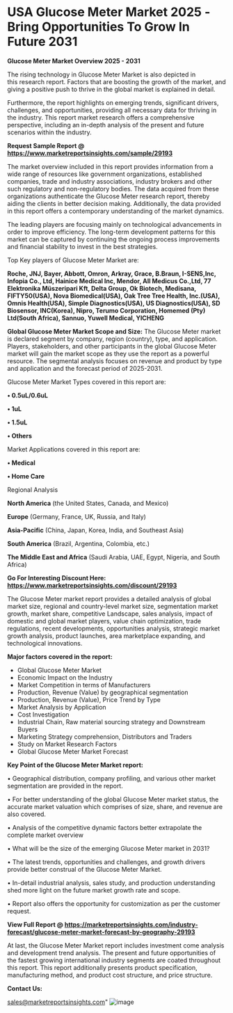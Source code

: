 # USA Glucose Meter Market 2025 -Bring Opportunities To Grow In Future 2031

<Strong> Glucose Meter Market Overview 2025 - 2031</strong>

The rising technology in Glucose Meter Market is also depicted in this research report. Factors that are boosting the growth of the market, and giving a positive push to thrive in the global market is explained in detail.

Furthermore, the report highlights on emerging trends, significant drivers, challenges, and opportunities, providing all necessary data for thriving in the industry. This report market research offers a comprehensive perspective, including an in-depth analysis of the present and future scenarios within the industry.

<strong>Request Sample Report @ <a href=https://www.marketreportsinsights.com/sample/29193>https://www.marketreportsinsights.com/sample/29193</a></strong>

The market overview included in this report provides information from a wide range of resources like government organizations, established companies, trade and industry associations, industry brokers and other such regulatory and non-regulatory bodies. The data acquired from these organizations authenticate the Glucose Meter research report, thereby aiding the clients in better decision making. Additionally, the data provided in this report offers a contemporary understanding of the market dynamics.

The leading players are focusing mainly on technological advancements in order to improve efficiency. The long-term development patterns for this market can be captured by continuing the ongoing process improvements and financial stability to invest in the best strategies.

Top Key players of Glucose Meter Market are:

<strong>Roche, JNJ, Bayer, Abbott, Omron, Arkray, Grace, B.Braun, I-SENS,Inc, Infopia Co., Ltd, Hainice Medical Inc, Mendor, All Medicus Co.,Ltd, 77 Elektronika Müszeripari Kft, Delta Group, Ok Biotech, Medisana, FIFTY50(USA), Nova Biomedical(USA), Oak Tree Tree Health, Inc.(USA), Omnis Health(USA), Simple Diagnostics(USA), US Diagnostics(USA), SD Biosensor, INC(Korea), Nipro, Terumo Corporation, Homemed (Pty) Ltd(South Africa), Sannuo, Yuwell Medical, YICHENG</strong>

<strong><b>Global Glucose Meter Market Scope and Size:</b></strong>
The Glucose Meter market is declared segment by company, region (country), type, and application. Players, stakeholders, and other participants in the global Glucose Meter market will gain the market scope as they use the report as a powerful resource. The segmental analysis focuses on revenue and product by type and application and the forecast period of 2025-2031.

Glucose Meter Market Types covered in this report are:

<strong>• 0.5uL/0.6uL

• 1uL

• 1.5uL

• Others</strong>

Market Applications covered in this report are:

<strong>• Medical

• Home Care</strong> 

Regional Analysis

<strong>North America</strong> (the United States, Canada, and Mexico)

<strong>Europe</strong> (Germany, France, UK, Russia, and Italy)

<strong>Asia-Pacific</strong> (China, Japan, Korea, India, and Southeast Asia)

<strong>South America</strong> (Brazil, Argentina, Colombia, etc.)

<strong>The Middle East and Africa</strong> (Saudi Arabia, UAE, Egypt, Nigeria, and South Africa)

<strong>Go For Interesting Discount Here: <a href=https://www.marketreportsinsights.com/discount/29193>https://www.marketreportsinsights.com/discount/29193</a></strong>

The Glucose Meter market report provides a detailed analysis of global market size, regional and country-level market size, segmentation market growth, market share, competitive Landscape, sales analysis, impact of domestic and global market players, value chain optimization, trade regulations, recent developments, opportunities analysis, strategic market growth analysis, product launches, area marketplace expanding, and technological innovations.

<strong><b>Major factors covered in the report:</b></strong>
<ul>
  <li>Global Glucose Meter Market </li>
  <li>Economic Impact on the Industry</li>
  <li>Market Competition in terms of Manufacturers</li>
  <li>Production, Revenue (Value) by geographical segmentation</li>
  <li>Production, Revenue (Value), Price Trend by Type</li>
  <li>Market Analysis by Application</li>
  <li>Cost Investigation</li>
  <li>Industrial Chain, Raw material sourcing strategy and Downstream Buyers</li>
  <li>Marketing Strategy comprehension, Distributors and Traders</li>
  <li>Study on Market Research Factors</li>
  <li>Global Glucose Meter Market Forecast</li>
</ul>

<strong><b>Key Point of the Glucose Meter Market report:</b></strong>

• Geographical distribution, company profiling, and various other market segmentation are provided in the report.

• For better understanding of the global Glucose Meter market status, the accurate market valuation which comprises of size, share, and revenue are also covered.

• Analysis of the competitive dynamic factors better extrapolate the complete market overview

• What will be the size of the emerging Glucose Meter market in 2031?

• The latest trends, opportunities and challenges, and growth drivers provide better construal of the Glucose Meter Market.

• In-detail industrial analysis, sales study, and production understanding shed more light on the future market growth rate and scope.

• Report also offers the opportunity for customization as per the customer request.

<strong><b>View Full Report @ <a href=https://marketreportsinsights.com/industry-forecast/glucose-meter-market-forecast-by-geography-29193>https://marketreportsinsights.com/industry-forecast/glucose-meter-market-forecast-by-geography-29193</a></b></strong>


At last, the Glucose Meter Market report includes investment come analysis and development trend analysis. The present and future opportunities of the fastest growing international industry segments are coated throughout this report. This report additionally presents product specification, manufacturing method, and product cost structure, and price structure.

<strong>Contact Us:</strong>

sales@marketreportsinsights.com"
![image](https://github.com/user-attachments/assets/0e1d13cd-b1f4-4371-b577-b726d2b5ae2f)
